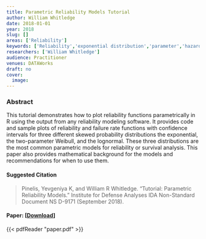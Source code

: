 ```yaml
---
title: Parametric Reliability Models Tutorial
author: William Whitledge
date: 2018-01-01
year: 2018
slug: []
areas: ['Reliability']
keywords: ['Reliability','exponential distribution','parameter','hazard function','failure rate','confidence bound','normal distribution','Weibull distribution']
researchers: ['William Whitledge']
audience: Practitioner
venues: DATAWorks
draft: no
cover:
  image: 
---
```




### Abstract
This tutorial demonstrates how to plot reliability functions parametrically in R using the output from any reliability modeling software. It provides code and sample plots of reliability and failure rate functions with confidence intervals for three different skewed probability distributions  the exponential, the two-parameter Weibull, and the lognormal. These three distributions are the most common parametric models for reliability or survival analysis. This paper also provides mathematical background for the models and recommendations for when to use them.

#### Suggested Citation
> Pinelis, Yevgeniya K, and William R Whitledge. “Tutorial: Parametric Reliability Models.” Institute for Defense Analyses IDA Non-Standard Document NS D-9171 (September 2018).



#### Paper: [[Download](paper.pdf)]
{{< pdfReader "paper.pdf" >}}


